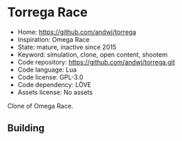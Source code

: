 # Torrega Race

- Home: https://github.com/andwj/torrega
- Inspiration: Omega Race
- State: mature, inactive since 2015
- Keyword: simulation, clone, open content, shootem
- Code repository: https://github.com/andwj/torrega.git
- Code language: Lua
- Code license: GPL-3.0
- Code dependency: LÖVE
- Assets license: No assets

Clone of Omega Race.

## Building
